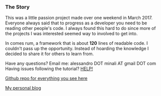 ### The Story

This was a little passion project made over one weekend in March 2017. Everyone always said that to progress as a developer you need to be reading other people's code. I always found this hard to do since more of the projects I was interested seemed way to involved to get into.

In comes rum, a framework that is about **120** lines of readable code. I couldn't pass up the opportunity. Instead of hoarding the knowledge I decided to share it for others to learn from.

Have any questions? Email me: alessandro DOT minali AT gmail DOT com  
Having issues following the tutorial? <a href="/help" target="_blank">HELP!</a>


<a href="https://github.com/AlessandroMinali/rye" target="_blank">Github repo for everything you see here</a>


<a href="http://packmule.ca" target="_blank">My personal blog</a>